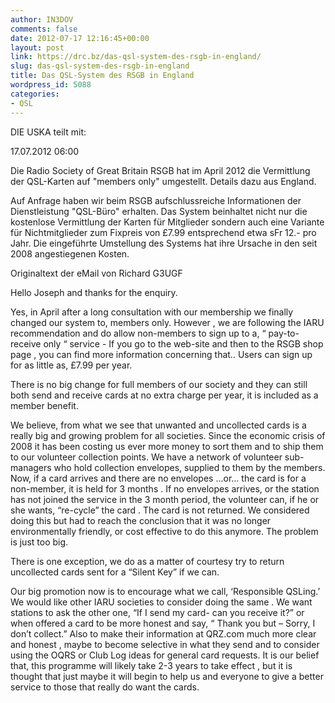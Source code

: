 ```yaml
---
author: IN3DOV
comments: false
date: 2012-07-17 12:16:45+00:00
layout: post
link: https://drc.bz/das-qsl-system-des-rsgb-in-england/
slug: das-qsl-system-des-rsgb-in-england
title: Das QSL-System des RSGB in England
wordpress_id: 5088
categories:
- QSL
---
```


DIE USKA teilt mit:

17.07.2012 06:00

Die Radio Society of Great Britain RSGB hat im April 2012 die Vermittlung der QSL-Karten auf "members only" umgestellt. Details dazu aus England.

Auf Anfrage haben wir beim RSGB aufschlussreiche Informationen der Dienstleistung "QSL-Büro" erhalten. Das System beinhaltet nicht nur die kostenlose Vermittlung der Karten für Mitglieder sondern auch eine Variante für Nichtmitglieder zum Fixpreis von £7.99 entsprechend etwa sFr 12.- pro Jahr. Die eingeführte Umstellung des Systems hat ihre Ursache in den seit 2008 angestiegenen Kosten.

Originaltext der eMail von Richard G3UGF

Hello Joseph and thanks for the enquiry.

Yes, in April after a long consultation with our membership we finally changed our system to, members only. However , we are following the IARU recommendation and do allow non-members to sign up to a, “ pay-to-receive only “ service - If you go to the web-site and then to the RSGB shop page , you can find more information concerning that.. Users can sign up for as little as, £7.99 per year.

There is no big change for full members of our society and they can still both send and receive cards at no extra charge per year, it is included as a member benefit.

We believe, from what we see that unwanted and uncollected cards is a really big and growing problem for all societies. Since the economic crisis of 2008 it has been costing us ever more money to sort them and to ship them to our volunteer collection points. We have a network of volunteer sub-managers who hold collection envelopes, supplied to them by the members. Now, if a card arrives and there are no envelopes …or… the card is for a non-member, it is held for 3 months . If no envelopes arrives, or the station has not joined the service in the 3 month period, the volunteer can, if he or she wants, “re-cycle” the card . The card is not returned. We considered doing this but had to reach the conclusion that it was no longer environmentally friendly, or cost effective to do this anymore. The problem is just too big.

There is one exception, we do as a matter of courtesy try to return uncollected cards sent for a “Silent Key” if we can.

Our big promotion now is to encourage what we call, ‘Responsible QSLing.’ We would like other IARU societies to consider doing the same . We want stations to ask the other one, “If I send my card- can you receive it?” or when offered a card to be more honest and say, “ Thank you but – Sorry, I don’t collect.” Also to make their information at QRZ.com much more clear and honest , maybe to become selective in what they send and to consider using the OQRS or Club Log ideas for general card requests. It is our belief that, this programme will likely take 2-3 years to take effect , but it is thought that just maybe it will begin to help us and everyone to give a better service to those that really do want the cards.
